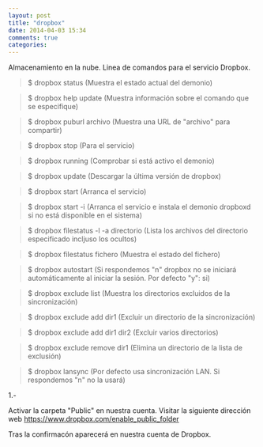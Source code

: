 ```yaml
---
layout: post
title: "dropbox"
date: 2014-04-03 15:34
comments: true
categories: 
---
```

Almacenamiento en la nube. Linea de comandos para el servicio Dropbox.

>$ dropbox status (Muestra el estado actual del demonio)

>$ dropbox help update (Muestra información sobre el comando que se especifique)

>$ dropbox puburl archivo (Muestra una URL de "archivo" para compartir)

>$ dropbox stop (Para el servicio)

>$ dropbox running (Comprobar si está activo el demonio)

>$ dropbox update (Descargar la última versión de dropbox)

>$ dropbox start (Arranca el servicio)

>$ dropbox start -i (Arranca el servicio e instala el demonio dropboxd si no está disponible en el sistema)

>$ dropbox filestatus -l -a directorio (Lista los archivos del directorio especificado incljuso los ocultos)

>$ dropbox filestatus fichero (Muestra el estado del fichero)

>$ dropbox autostart (Si respondemos "n" dropbox no se iniciará automáticamente al iniciar la sesión. Por defecto "y": si)

>$ dropbox exclude list (Muestra los directorios excluidos de la sincronización)

>$ dropbox exclude add dir1 (Excluir un directorio de la sincronización)

>$ dropbox exclude add dir1 dir2 (Excluir varios directorios)

>$ dropbox exclude remove dir1 (Elimina un directorio de la lista de exclusión)

>$ dropbox lansync (Por defecto usa sincronización LAN. Si respondemos "n" no la usará)

1.-

Activar la carpeta "Public" en nuestra cuenta. Visitar la siguiente dirección web <https://www.dropbox.com/enable_public_folder>

Tras la confirmacón aparecerá en nuestra cuenta de Dropbox.

